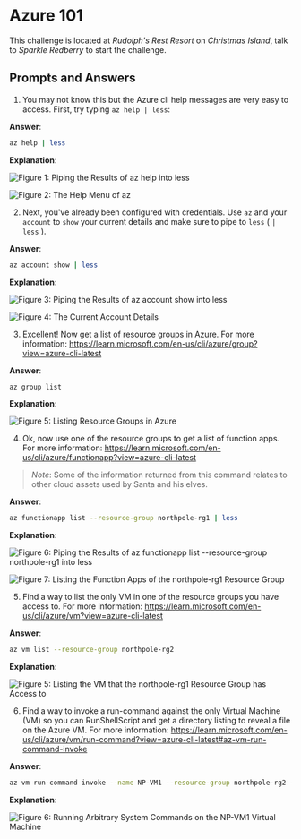 # Azure 101

This challenge is located at *Rudolph's Rest Resort* on *Christmas Island*, talk to *Sparkle Redberry* to start the challenge.

## Prompts and Answers

1. You may not know this but the Azure cli help messages are very easy to access. First, try typing `az help | less`:

**Answer**:

```bash
az help | less
```

**Explanation**:



![Figure 1: Piping the Results of `az help` into `less`](/img/azure-101-1-command.png)

![Figure 2: The Help Menu of `az`](/img/azure-101-1-less.png)

2. Next, you've already been configured with credentials. Use `az` and your `account` to `show` your current details and make sure to pipe to `less` ( `| less` ).

**Answer**:

```bash
az account show | less
```

**Explanation**:



![Figure 3: Piping the Results of `az account show` into `less`](/img/azure-101-2-command.png)

![Figure 4: The Current Account Details](/img/azure-101-2-less.png)

3. Excellent! Now get a list of resource groups in Azure. For more information: https://learn.microsoft.com/en-us/cli/azure/group?view=azure-cli-latest

**Answer**:

```bash
az group list
```

**Explanation**:



![Figure 5: Listing Resource Groups in Azure](/img/azure-101-3.png)

4. Ok, now use one of the resource groups to get a list of function apps. For more information: https://learn.microsoft.com/en-us/cli/azure/functionapp?view=azure-cli-latest

> *Note*:
> Some of the information returned from this command relates to other cloud assets used by Santa and his elves.

**Answer**:

```bash
az functionapp list --resource-group northpole-rg1 | less
```

**Explanation**:



![Figure 6: Piping the Results of `az functionapp list --resource-group northpole-rg1` into `less`](/img/azure-101-4-command.png)

![Figure 7: Listing the Function Apps of the *northpole-rg1* Resource Group](/img/azure-101-4-less.png)

5. Find a way to list the only VM in one of the resource groups you have access to. For more information: https://learn.microsoft.com/en-us/cli/azure/vm?view=azure-cli-latest

**Answer**:

```bash
az vm list --resource-group northpole-rg2
```

**Explanation**:



![Figure 5: Listing the VM that the *northpole-rg1* Resource Group has Access to](/img/azure-101-5.png)

6. Find a way to invoke a run-command against the only Virtual Machine (VM) so you can RunShellScript and get a directory listing to reveal a file on the Azure VM. For more information: https://learn.microsoft.com/en-us/cli/azure/vm/run-command?view=azure-cli-latest#az-vm-run-command-invoke

**Answer**:

```bash
az vm run-command invoke --name NP-VM1 --resource-group northpole-rg2 --command-id RunShellScript --scripts 'ls -al'
```

**Explanation**:



![Figure 6: Running Arbitrary System Commands on the *NP-VM1* Virtual Machine](/img/azure-101-6.png)

